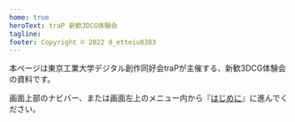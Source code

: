 ```yaml
---
home: true
heroText: traP 新歓3DCG体験会
tagline:
footer: Copyright © 2022 d_etteiu8383
---
```


本ページは東京工業大学デジタル創作同好会traPが主催する、新歓3DCG体験会の資料です。

画面上部のナビバー、または画面左上のメニュー内から『[はじめに](guide/README.md)』に進んでください。

<!-- more -->
